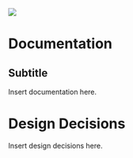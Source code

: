 <img src="http://thibautvs.com/blog/img/urge2code/webstack.png" />



Documentation
=============
Subtitle
--------

Insert documentation here.

Design Decisions
================

Insert design decisions here.
